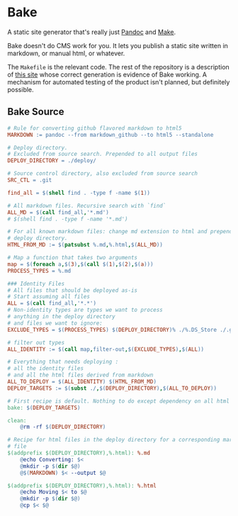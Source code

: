 # Bake

A static site generator that's really just [Pandoc](http://pandoc.org) and [Make](https://www.gnu.org/software/make/).

Bake doesn't do CMS work for you. It lets you publish a static site written in markdown, or manual html, or whatever.

The `Makefile` is the relevant code. The rest of the repository is a description of [this site](http://fcanas.github.io/bake) whose correct generation is evidence of Bake working. A mechanism for automated testing of the product isn't planned, but definitely possible.

## Bake Source

```makefile
# Rule for converting github flavored markdown to html5
MARKDOWN := pandoc --from markdown_github --to html5 --standalone

# Deploy directory.
# Excluded from source search. Prepended to all output files
DEPLOY_DIRECTORY = ./deploy/

# Source control directory, also excluded from source search
SRC_CTL = .git

find_all = $(shell find . -type f -name $(1))

# All markdown files. Recursive search with `find`
ALL_MD = $(call find_all,'*.md')
# $(shell find . -type f -name '*.md')

# For all known markdown files: change md extension to html and prepend the
# deploy directory.
HTML_FROM_MD := $(patsubst %.md,%.html,$(ALL_MD))

# Map a function that takes two arguments
map = $(foreach a,$(3),$(call $(1),$(2),$(a)))
PROCESS_TYPES = %.md

### Identity Files
# All files that should be deployed as-is
# Start assuming all files
ALL = $(call find_all,'*.*')
# Non-identity types are types we want to process
# anything in the deploy directory
# and files we want to ignore:
EXCLUDE_TYPES = $(PROCESS_TYPES) $(DEPLOY_DIRECTORY)% ./%.DS_Store ./.git%

# filter out types
ALL_IDENTITY := $(call map,filter-out,$(EXCLUDE_TYPES),$(ALL))

# Everything that needs deploying :
# all the identity files
# and all the html files derived from markdown
ALL_TO_DEPLOY = $(ALL_IDENTITY) $(HTML_FROM_MD)
DEPLOY_TARGETS := $(subst ./,$(DEPLOY_DIRECTORY),$(ALL_TO_DEPLOY))

# First recipe is default. Nothing to do except dependency on all html files.
bake: $(DEPLOY_TARGETS)

clean:
	@rm -rf $(DEPLOY_DIRECTORY)

# Recipe for html files in the deploy directory for a corresponding markdown
# file
$(addprefix $(DEPLOY_DIRECTORY),%.html): %.md
	@echo Converting: $<
	@mkdir -p $(dir $@)
	@$(MARKDOWN) $< --output $@

$(addprefix $(DEPLOY_DIRECTORY),%.html): %.html
	@echo Moving $< to $@
	@mkdir -p $(dir $@)
	@cp $< $@
```
